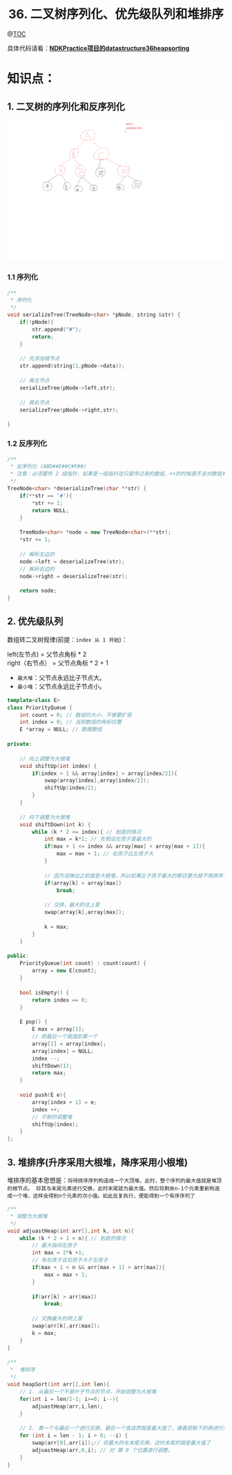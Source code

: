 # <center>36. 二叉树序列化、优先级队列和堆排序<center>
@[TOC](数据结构和算法)

具体代码请看：**[NDKPractice项目的datastructure36heapsorting](https://github.com/EastUp/NDKPractice/tree/master/datastructure36heapsorting)**

# 知识点：



## 1. 二叉树的序列化和反序列化

![](36.二叉树的序列化和反序列化.png)

### 1.1 序列化

```c++
/**
 * 序列化
 */
void serializeTree(TreeNode<char> *pNode, string &str) {
    if(!pNode){
        str.append("#");
        return;
    }

    // 先添加根节点
    str.append(string(1,pNode->data));

    // 再左节点
    serializeTree(pNode->left,str);

    // 再右节点
    serializeTree(pNode->right,str);

}
```

### 1.2 反序列化

```c++
/**
 * 反序列化 (ABD##E##C#F##)
 * 注意：必须要传 2 级指针，如果是一级指针这只是传过来的数组，++的时候是不会对数组有影响的
 */
TreeNode<char> *deserializeTree(char **str) {
    if(**str == '#'){
        *str += 1;
        return NULL;
    }

    TreeNode<char> *node = new TreeNode<char>(**str);
    *str += 1;

    // 解析左边的
    node->left = deserializeTree(str);
    // 解析右边的
    node->right = deserializeTree(str);

    return node;
}
```



## 2. 优先级队列

数组转二叉树规律(前提：`index 从 1 开始`)：

left(左节点) = 父节点角标 * 2  
right（右节点） = 父节点角标 * 2 + 1

- `最大堆`：父节点永远比子节点大。
- `最小堆`：父节点永远比子节点小。

```c++
template<class E>
class PriorityQueue {
    int count = 0; // 数组的大小，不够要扩容
    int index = 0; // 当前数组的角标位置
    E *array = NULL; // 数据数组

private:

    // 向上调整为大根堆
    void shiftUp(int index) {
        if(index > 1 && array[index] > array[index/2]){
            swap(array[index],array[index/2]);
            shiftUp(index/2);
        }
    }

    // 向下调整为大根堆
    void shiftDown(int k) {
        while (k * 2 <= index){ // 到底的情况
            int max = k*2; // 先假设左孩子是最大的
            if(max + 1 <= index && array[max] < array[max + 1]){
                max = max + 1; // 右孩子比左孩子大
            }

            // 因为没弹出之前就是大根堆，所以如果比子孩子最大的都还要大就不用排序了
            if(array[k] > array[max])
                break;

            // 交换，最大的往上冒
            swap(array[k],array[max]);

            k = max;
        }
    }

public:
    PriorityQueue(int count) : count(count) {
        array = new E[count];
    }

    bool isEmpty() {
        return index == 0;
    }

    E pop() {
        E max = array[1];
        // 把最后一个赋值到第一个
        array[1] = array[index];
        array[index] = NULL;
        index --;
        shiftDown(1);
        return max;
    }

    void push(E e){
        array[index + 1] = e;
        index ++;
        // 不断的调整堆
        shiftUp(index);
    }
};
```



## 3. 堆排序(升序采用大根堆，降序采用小根堆)

堆排序的基本思想是：`将待排序序列构造成一个大顶堆，此时，整个序列的最大值就是堆顶的根节点。
将其与末尾元素进行交换，此时末尾就为最大值。然后将剩余n-1个元素重新构造成一个堆，这样会得到n个元素的次小值。如此反复执行，便能得到一个有序序列了`

```c++
/**
 * 调整为大根堆
 */
void adjuastHeap(int arr[],int k, int n){
    while (k * 2 + 1 < n){ // 到底的情况
        // 最大指向左孩子
        int max = 2*k +1;
        // 有右孩子且右孩子大于左孩子
        if(max + 1 < n && arr[max + 1] > arr[max]){
            max = max + 1;
        }

        if(arr[k] > arr[max])
            break;

        // 交换最大的网上冒
        swap(arr[k],arr[max]);
        k = max;
    }
}

/**
 *  堆排序
 */
void heapSort(int arr[],int len){
    // 1. 从最后一个不是叶子节点的节点，开始调整为大根堆
    for(int i = len/2-1; i>=0; i--){
        adjuastHeap(arr,i,len);
    }

    // 2. 第一个与最后一个进行交换，最后一个值自然就是最大值了，接着把剩下的再进行大根堆排序
    for (int i = len - 1; i > 0; --i) {
        swap(arr[0],arr[i]);// 将最大的与末尾交换，这时末尾的就是最大值了
        adjuastHeap(arr,0,i); // 对 第 0 个位置进行调整。
    }
}

```





















